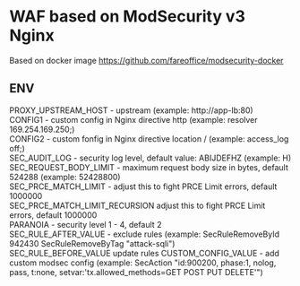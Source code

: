 # WAF based on ModSecurity v3 Nginx

Based on docker image https://github.com/fareoffice/modsecurity-docker


## ENV
PROXY_UPSTREAM_HOST - upstream (example: http://app-lb:80)  
CONFIG1 - custom config in Nginx directive http (example: resolver 169.254.169.250;)  
CONFIG2 - custom fonfig in Nginx directive location / (example: access_log off;)  
SEC_AUDIT_LOG - security log level, default value: ABIJDEFHZ (example: H)  
SEC_REQUEST_BODY_LIMIT - maximum request body size in bytes, default 524288 (example: 52428800)  
SEC_PRCE_MATCH_LIMIT  - adjust this to fight PRCE Limit errors, default 1000000  
SEC_PRCE_MATCH_LIMIT_RECURSION  adjust this to fight PRCE Limit errors, default 1000000  
PARANOIA - security level 1 - 4, default 2  
SEC_RULE_AFTER_VALUE - exclude rules (example: SecRuleRemoveById 942430 SecRuleRemoveByTag "attack-sqli")  
SEC_RULE_BEFORE_VALUE  update rules 
CUSTOM_CONFIG_VALUE  - add custom modsec config (example: SecAction  "id:900200, phase:1, nolog, pass, t:none, setvar:'tx.allowed_methods=GET POST PUT DELETE'")  


